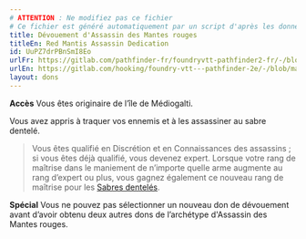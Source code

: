 ```yaml
---
# ATTENTION : Ne modifiez pas ce fichier
# Ce fichier est généré automatiquement par un script d'après les données du module Foundry VTT officiel et de sa traduction
title: Dévouement d'Assassin des Mantes rouges
titleEn: Red Mantis Assassin Dedication
id: UuPZ7drPBnSmI8Eo
urlFr: https://gitlab.com/pathfinder-fr/foundryvtt-pathfinder2-fr/-/blob/master/data/feats/UuPZ7drPBnSmI8Eo.htm
urlEn: https://gitlab.com/hooking/foundry-vtt---pathfinder-2e/-/blob/master/packs/data/feats.db/red-mantis-assassin-dedication.json
layout: dons
---
```

**Accès** Vous êtes originaire de l’île de Médiogalti.

Vous avez appris à traquer vos ennemis et à les assassiner au sabre dentelé.

>Vous êtes qualifié en Discrétion et en Connaissances des assassins ; si vous êtes déjà qualifié, vous devenez expert. Lorsque votre rang de maîtrise dans le maniement de n’importe quelle arme augmente au rang d’expert ou plus, vous gagnez également ce nouveau rang de maîtrise pour les [Sabres dentelés](../équipements/sabre-dentelé.html).

**Spécial** Vous ne pouvez pas sélectionner un nouveau don de dévouement avant d’avoir obtenu deux autres dons de l’archétype d'Assassin des Mantes rouges.
